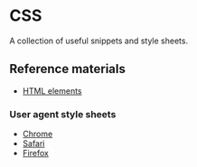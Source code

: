 # CSS

A collection of useful snippets and style sheets.

## Reference materials

- [HTML elements](https://html.spec.whatwg.org/multipage/#toc-semantics)

### User agent style sheets

- [Chrome](https://chromium.googlesource.com/chromium/src/+/refs/heads/main/third_party/blink/renderer/core/html/resources/html.css)
- [Safari](https://github.com/WebKit/WebKit/blob/main/Source/WebCore/css/html.css)
- [Firefox](https://searchfox.org/mozilla-central/source/layout/style/res/html.css)
